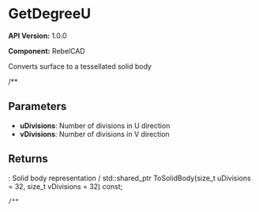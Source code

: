 # GetDegreeU

**API Version:** 1.0.0

**Component:** RebelCAD

Converts surface to a tessellated solid body

/**

## Parameters

- **uDivisions**: Number of divisions in U direction
- **vDivisions**: Number of divisions in V direction

## Returns

: Solid body representation
/
    std::shared_ptr<SolidBody> ToSolidBody(size_t uDivisions = 32, size_t vDivisions = 32) const;

    /**

